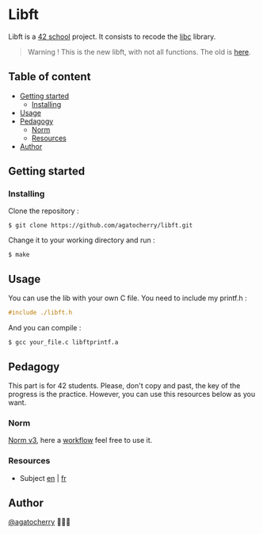<!-- Title of the project -->
# Libft
<!-- Quick presentation about the project -->
Libft is a [42 school](https://www.42.fr/) project. It consists to recode the [libc](https://www.wikiwand.com/fr/Biblioth%C3%A8que_standard_du_C) library.

<!-- If the project is visual, a little demo here -->
<!-- And a funny sentence here -->
> Warning ! This is the new libft, with not all functions. The old is [here](https://github.com/agatocherry/libft/tree/5ede8da9a9ced8b61943cef84c4c6ad20233ad33).


<!-- Table of content -->
## Table of content
- [Getting started](#getting-started)
	- [Installing](#installing)
- [Usage](#usage)
- [Pedagogy](#flowchart)
	- [Norm](#norm)
	- [Resources](#resources)
- [Author](#author)
<!-- Getting started -->
## Getting started

<!-- How install the repository and make -->
### Installing
Clone the repository :
```console
$ git clone https://github.com/agatocherry/libft.git
```

Change it to your working directory and run :
```console
$ make
```

<!-- How we can use the project -->
## Usage
You can use the lib with your own C file. You need to include my printf.h :
```C
#include ./libft.h
```
And you can compile :
```console
$ gcc your_file.c libftprintf.a
```

<!-- Pedagogy -->
## Pedagogy
This part is for 42 students. Please, don't copy and past, the key of the progress is the practice. However, you can use this resources below as you want.

<!-- Norm facts -->
### Norm
[Norm v3](https://github.com/42School/norminette), here a [workflow](./.github/workflows/norminette.yml) feel free to use it.

<!-- Resources I used -->
### Resources
- Subject [en](./docs/subject.pdf) | [fr](./docs/sujet.pdf)

## Author

[@agatocherry](https://github.com/agatocherry) 👩🏼‍💻
